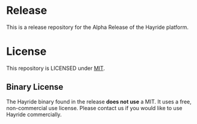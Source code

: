 # Release
This is a release repository for the Alpha Release of the Hayride platform. 


# License 
This repository is LICENSED under [MIT](https://github.com/hayride-dev/releases/blob/main/LICENSE). 

## Binary License 
The Hayride binary found in the release **does not use** a MIT. It uses a free, non-commercial use license. Please contact us if you would like to use Hayride commercially. 
